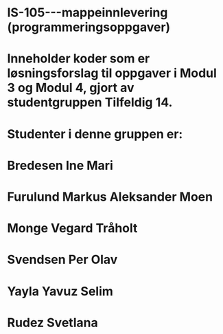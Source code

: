 # IS-105---mappeinnlevering (programmeringsoppgaver)
# Inneholder koder som er løsningsforslag til oppgaver i Modul 3 og Modul 4, gjort av studentgruppen Tilfeldig 14.
#
# Studenter i denne gruppen er:
# Bredesen Ine Mari 	
# Furulund Markus Aleksander Moen 	
# Monge Vegard Tråholt 	
# Svendsen Per Olav	
# Yayla Yavuz Selim 	
# Rudez Svetlana


